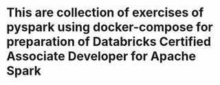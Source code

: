 # This are collection of exercises of pyspark using docker-compose for preparation of Databricks Certified Associate Developer for Apache Spark